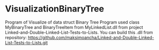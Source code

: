 # VisualizationBinaryTree
Program of Visualize of data struct Binary Tree
Program used class MyBinaryTree and BinaryTreeItem from MyLinkedList.dll from project Linked-and-Double-Linked-List-Tests-to-Lists. 
You can build this .dll from repository: https://github.com/maksimoancha/Linked-and-Double-Linked-List-Tests-to-Lists.git
